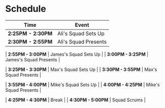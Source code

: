 # Schedule 

| Time | Event |
|-|-|
| **2:25PM - 2:30PM** | Ali's Squad Sets Up |
| **2:30PM - 2:55PM** | Ali's Squad Presents |

| **2:55PM - 3:00PM** | James's Squad Sets Up |
| **3:00PM - 3:25PM** | James's Squad Presents |

| **3:25PM - 3:30PM** | Max's Squad Sets Up |
| **3:30PM - 3:55PM** | Max's Squad Presents |

| **3:55PM - 4:00PM** | Mike's Squad Sets Up |
| **4:00PM - 4:25PM** | Mike's Squad Presents |

| **4:25PM - 4:30PM** | Break |
| **4:30PM - 5:00PM** | Squad Scrums |


